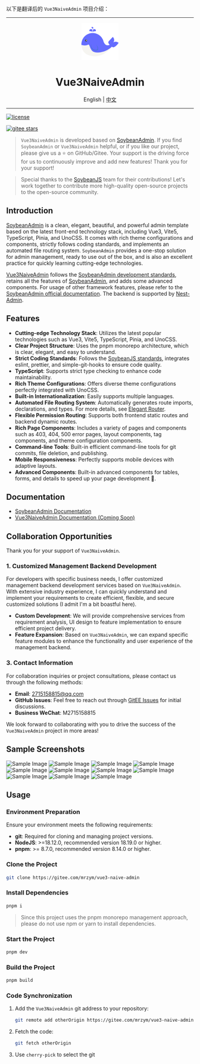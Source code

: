 以下是翻译后的 `Vue3NaiveAdmin` 项目介绍：

---

<div align="center">
  <img src="./public/favicon.svg" width="100" />
  <h1>Vue3NaiveAdmin</h1>
  <span>English | <a href="./README.zh_CN.md">中文</a></span>
</div>

---

[![license](https://img.shields.io/badge/license-MIT-green.svg)](./LICENSE)
<!-- [![github stars](https://img.shields.io/github/stars/honghuangdc/soybean-admin)](https://github.com/soybeanjs/soybean-admin)
[![github forks](https://img.shields.io/github/forks/honghuangdc/soybean-admin)](https://github.com/soybeanjs/soybean-admin) -->
[![gitee stars](https://gitee.com/mrzym/stable-version-of-blog/badge/star.svg)](https://gitee.com/mrzym/vue3-naive-admin)

> `Vue3NaiveAdmin` is developed based on [SoybeanAdmin](https://docs.soybeanjs.cn/zh/). If you find `SoybeanAdmin` or `Vue3NaiveAdmin` helpful, or if you like our project, please give us a ⭐️ on GitHub/Gitee. Your support is the driving force for us to continuously improve and add new features! Thank you for your support!

> Special thanks to the [SoybeanJS](https://github.com/soybeanjs) team for their contributions! Let's work together to contribute more high-quality open-source projects to the open-source community.

## Introduction

[SoybeanAdmin](https://docs.soybeanjs.cn/zh/) is a clean, elegant, beautiful, and powerful admin template based on the latest front-end technology stack, including Vue3, Vite5, TypeScript, Pinia, and UnoCSS. It comes with rich theme configurations and components, strictly follows coding standards, and implements an automated file routing system. `SoybeanAdmin` provides a one-stop solution for admin management, ready to use out of the box, and is also an excellent practice for quickly learning cutting-edge technologies.

[Vue3NaiveAdmin](https://gitee.com/mrzym/vue3-naive-admin) follows the [SoybeanAdmin development standards](https://docs.soybeanjs.cn/zh/standard/), retains all the features of [SoybeanAdmin](https://docs.soybeanjs.cn/zh/), and adds some advanced components. For usage of other framework features, please refer to the [SoybeanAdmin official documentation](https://docs.soybeanjs.cn/zh/guide/intro.html). The backend is supported by [Nest-Admin](https://gitee.com/mrzym/Nest-Admin).

## Features

- **Cutting-edge Technology Stack**: Utilizes the latest popular technologies such as Vue3, Vite5, TypeScript, Pinia, and UnoCSS.
- **Clear Project Structure**: Uses the pnpm monorepo architecture, which is clear, elegant, and easy to understand.
- **Strict Coding Standards**: Follows the [SoybeanJS standards](https://docs.soybeanjs.cn/zh/standard), integrates eslint, prettier, and simple-git-hooks to ensure code quality.
- **TypeScript**: Supports strict type checking to enhance code maintainability.
- **Rich Theme Configurations**: Offers diverse theme configurations perfectly integrated with UnoCSS.
- **Built-in Internationalization**: Easily supports multiple languages.
- **Automated File Routing System**: Automatically generates route imports, declarations, and types. For more details, see [Elegant Router](https://github.com/soybeanjs/elegant-router).
- **Flexible Permission Routing**: Supports both frontend static routes and backend dynamic routes.
- **Rich Page Components**: Includes a variety of pages and components such as 403, 404, 500 error pages, layout components, tag components, and theme configuration components.
- **Command-line Tools**: Built-in efficient command-line tools for git commits, file deletion, and publishing.
- **Mobile Responsiveness**: Perfectly supports mobile devices with adaptive layouts.
- **Advanced Components**: Built-in advanced components for tables, forms, and details to speed up your page development 🚀.

## Documentation

- [SoybeanAdmin Documentation](https://docs.soybeanjs.cn)
- [Vue3NaiveAdmin Documentation (Coming Soon)]()

## Collaboration Opportunities

Thank you for your support of `Vue3NaiveAdmin`.

### 1. Customized Management Backend Development

For developers with specific business needs, I offer customized management backend development services based on `Vue3NaiveAdmin`. With extensive industry experience, I can quickly understand and implement your requirements to create efficient, flexible, and secure customized solutions (I admit I'm a bit boastful here).

- **Custom Development**: We will provide comprehensive services from requirement analysis, UI design to feature implementation to ensure efficient project delivery.
- **Feature Expansion**: Based on `Vue3NaiveAdmin`, we can expand specific feature modules to enhance the functionality and user experience of the management backend.

### 3. Contact Information

For collaboration inquiries or project consultations, please contact us through the following methods:

- **Email**: [2715158815@qq.com](mailto:2715158815@qq.com)
- **GitHub Issues**: Feel free to reach out through [GitEE Issues](https://gitee.com/mrzym/vue3-naive-admin/issues/new) for initial discussions.
- **Business WeChat**: M2715158815

We look forward to collaborating with you to drive the success of the `Vue3NaiveAdmin` project in more areas!

## Sample Screenshots

![Sample Image](https://soybeanjs-1300612522.cos.ap-guangzhou.myqcloud.com/uPic/soybean-admin-v1-01.png)
![Sample Image](https://soybeanjs-1300612522.cos.ap-guangzhou.myqcloud.com/uPic/soybean-admin-v1-02.png)
![Sample Image](https://soybeanjs-1300612522.cos.ap-guangzhou.myqcloud.com/uPic/soybean-admin-v1-03.png)
![Sample Image](https://soybeanjs-1300612522.cos.ap-guangzhou.myqcloud.com/uPic/soybean-admin-v1-04.png)
![Sample Image](https://soybeanjs-1300612522.cos.ap-guangzhou.myqcloud.com/uPic/soybean-admin-v1-05.png)
![Sample Image](https://soybeanjs-1300612522.cos.ap-guangzhou.myqcloud.com/uPic/soybean-admin-v1-06.png)
![Sample Image](https://soybeanjs-1300612522.cos.ap-guangzhou.myqcloud.com/uPic/soybean-admin-v1-07.png)
![Sample Image](https://soybeanjs-1300612522.cos.ap-guangzhou.myqcloud.com/uPic/soybean-admin-v1-08.png)
![Sample Image](https://soybeanjs-1300612522.cos.ap-guangzhou.myqcloud.com/uPic/soybean-admin-v1-09.png)
![Sample Image](https://soybeanjs-1300612522.cos.ap-guangzhou.myqcloud.com/uPic/soybean-admin-v1-10.png)
![Sample Image](https://soybeanjs-1300612522.cos.ap-guangzhou.myqcloud.com/uPic/soybean-admin-v1-mobile.png)

## Usage

### Environment Preparation

Ensure your environment meets the following requirements:

- **git**: Required for cloning and managing project versions.
- **NodeJS**: >=18.12.0, recommended version 18.19.0 or higher.
- **pnpm**: >= 8.7.0, recommended version 8.14.0 or higher.

### Clone the Project

```bash
git clone https://gitee.com/mrzym/vue3-naive-admin
```

### Install Dependencies

```bash
pnpm i
```

> Since this project uses the pnpm monorepo management approach, please do not use npm or yarn to install dependencies.

### Start the Project

```bash
pnpm dev
```

### Build the Project

```bash
pnpm build
```

### Code Synchronization

1. Add the `Vue3NaiveAdmin` git address to your repository:
   ```bash
   git remote add otherOrigin https://gitee.com/mrzym/vue3-naive-admin.git
   ```

2. Fetch the code:
   ```bash
   git fetch otherOrigin
   ```

3. Use `cherry-pick` to select the git